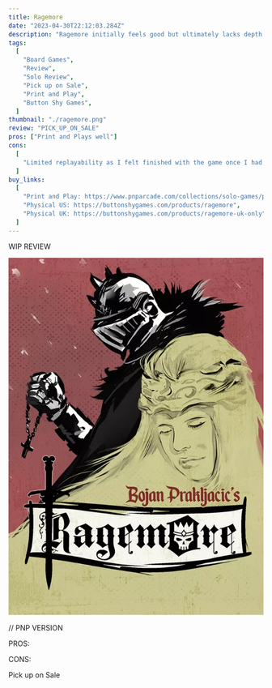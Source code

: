 ```yaml
---
title: Ragemore
date: "2023-04-30T22:12:03.284Z"
description: "Ragemore initially feels good but ultimately lacks depth and variety."
tags:
  [
    "Board Games",
    "Review",
    "Solo Review",
    "Pick up on Sale",
    "Print and Play",
    "Button Shy Games",
  ]
thumbnail: "./ragemore.png"
review: "PICK_UP_ON_SALE"
pros: ["Print and Plays well"]
cons:
  [
    "Limited replayability as I felt finished with the game once I had won a few times",
  ]
buy_links:
  [
    "Print and Play: https://www.pnparcade.com/collections/solo-games/products/ragemore",
    "Physical US: https://buttonshygames.com/products/ragemore",
    "Physical UK: https://buttonshygames.com/products/ragemore-uk-only",
  ]
---
```


WIP REVIEW

![Ragemore Valley](./ragemore.png)

// PNP VERSION

PROS:

CONS:

Pick up on Sale
